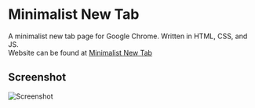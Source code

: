 # Minimalist New Tab
A minimalist new tab page for Google Chrome. Written in HTML, CSS, and JS.<br>
Website can be found at [Minimalist New Tab](https://minimalistnewtab.netlify.com/)
<br>
## Screenshot
![Screenshot](https://github.com/safinsingh235/minimalistnewtab/raw/master/Screen%20Shot%202019-10-16%20at%201.26.25%20PM.png)
